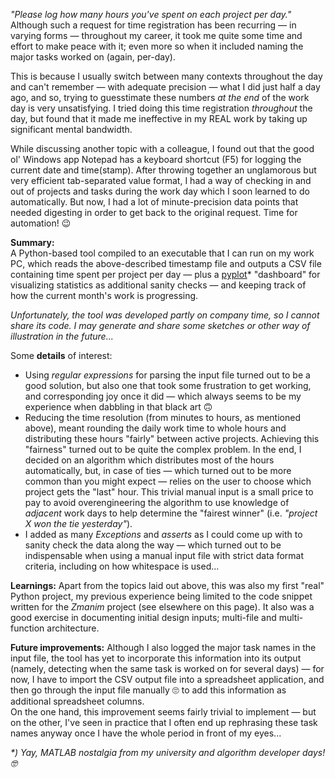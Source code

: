 <!-- **Motivation:**  -->
_"Please log how many hours you've spent on each project per day."_  
Although such a request for time registration has been recurring — in varying forms — throughout my career, it took me quite some time and effort to make peace with it; even more so when it included naming the major tasks worked on (again, per-day).  
<!-- The following note was for the word DEMAND, but seems silly now that I'm using REQUEST instead: _*) a better word here would probably be "requirement"; however, due to an occupational quirk, I usually reserve that term for the design input context (in order to avoid confusion)._ -->

This is because I usually switch between many contexts throughout the day and can't remember — with adequate precision — what I did just half a day ago, and so, trying to guesstimate these numbers _at the end_ of the work day is very unsatisfying. I tried doing this time registration _throughout_ the day, but found that it made me ineffective in my REAL work by taking up significant mental bandwidth.

While discussing another topic with a colleague, I found out that the good ol' Windows app Notepad has a keyboard shortcut (F5) for logging the current date and time(stamp). After throwing together an unglamorous but very efficient tab-separated value format, I had a way of checking in and out of projects and tasks during the work day which I soon learned to do automatically. But now, I had a lot of minute-precision data points that needed digesting in order to get back to the original request. Time for automation! 😉

**Summary:**  
A Python-based tool compiled to an executable that I can run on my work PC, which reads the above-described timestamp file and outputs a CSV file containing time spent per project per day — plus a [pyplot](https://matplotlib.org/stable/tutorials/pyplot.html)* "dashboard" for visualizing statistics as additional sanity checks — and keeping track of how the current month's work is progressing.

_Unfortunately, the tool was developed partly on company time, so I cannot share its code. I may generate and share some sketches or other way of illustration in the future..._

Some **details** of interest:
- Using *regular expressions* for parsing the input file turned out to be a good solution, but also one that took some frustration to get working, and corresponding joy once it did — which always seems to be my experience when dabbling in that black art 🙃 
- Reducing the time resolution (from minutes to hours, as mentioned above), meant rounding the daily work time to whole hours and distributing these hours "fairly" between active projects. Achieving this "fairness" turned out to be quite the complex problem. In the end, I decided on an algorithm which distributes most of the hours automatically, but, in case of ties — which turned out to be more common than you might expect — relies on the user to choose which project gets the "last" hour. This trivial manual input is a small price to pay to avoid overengineering the algorithm to use knowledge of _adjacent_ work days to help determine the "fairest winner" (i.e. _"project X won the tie yesterday"_). <!-- Actually, I was rounding UP - no working for free here ;-) - and only to whole quarters of an hour per day (so max 14 minutes less work than pay) - although this is easily adjustable to something else, e.g. whole hours, which my employer suggested initially_ -->
- I added as many _Exceptions_ and _asserts_ as I could come up with to sanity check the data along the way — which turned out to be indispensable when using a manual input file with strict data format criteria, including on how whitespace is used...

**Learnings:**
Apart from the topics laid out above, this was also my first "real" Python project, my previous experience being limited to the code snippet written for the _Zmanim_ project (see elsewhere on this page). It also was a good exercise in documenting initial design inputs; multi-file and multi-function architecture.

**Future improvements:**
Although I also logged the major task names in the input file, the tool has yet to incorporate this information into its output (namely, detecting when the same task is worked on for several days) — for now, I have to import the CSV output file into a spreadsheet application, and then go through the input file manually 🙄 to add this information as additional spreadsheet columns.  
On the one hand, this improvement seems fairly trivial to implement — but on the other, I've seen in practice that I often end up rephrasing these task names anyway once I have the whole period in front of my eyes...

_*) Yay, MATLAB nostalgia from my university and algorithm developer days! 🤓_